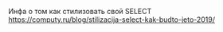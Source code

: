 Инфа о том как стилизовать свой SELECT
https://computy.ru/blog/stilizacija-select-kak-budto-jeto-2019/